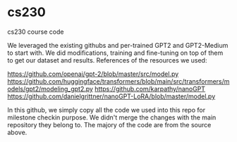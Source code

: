 # cs230
cs230 course code



We leveraged the existing githubs and per-trained GPT2 and GPT2-Medium to start with. 
We did modifications, training and fine-tuning on top of them to get our dataset and results. References of the resources we used:

https://github.com/openai/gpt-2/blob/master/src/model.py 
https://github.com/huggingface/transformers/blob/main/src/transformers/models/gpt2/modeling_gpt2.py 
https://github.com/karpathy/nanoGPT
https://github.com/danielgrittner/nanoGPT-LoRA/blob/master/model.py 

In this github, we simply copy all the code we used into this repo for milestone checkin purpose. We didn't merge the changes with the main repository they belong to. 
The majory of the code are from the source above. 


